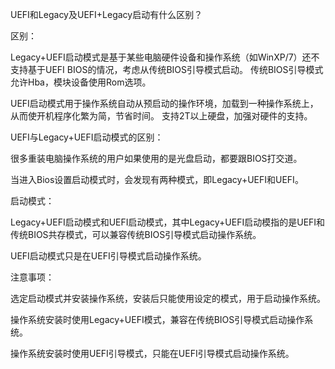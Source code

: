UEFI和Legacy及UEFI+Legacy启动有什么区别？

区别：

Legacy+UEFI启动模式是基于某些电脑硬件设备和操作系统（如WinXP/7）还不支持基于UEFI BIOS的情况，考虑从传统BIOS引导模式启动。
传统BIOS引导模式允许Hba，模块设备使用Rom选项。

UEFI启动模式用于操作系统自动从预启动的操作环境，加载到一种操作系统上，从而使开机程序化繁为简，节省时间。
支持2T以上硬盘，加强对硬件的支持。

UEFI与Legacy+UEFI启动模式的区别：

很多重装电脑操作系统的用户如果使用的是光盘启动，都要跟BIOS打交道。

当进入Bios设置启动模式时，会发现有两种模式，即Legacy+UEFI和UEFI。

启动模式：

Legacy+UEFI启动模式和UEFI启动模式，其中Legacy+UEFI启动模指的是UEFI和传统BIOS共存模式，可以兼容传统BIOS引导模式启动操作系统。

UEFI启动模式只是在UEFI引导模式启动操作系统。

注意事项：

选定启动模式并安装操作系统，安装后只能使用设定的模式，用于启动操作系统。

操作系统安装时使用Legacy+UEFI模式，兼容在传统BIOS引导模式启动操作系统。

操作系统安装时使用UEFI引导模式，只能在UEFI引导模式启动操作系统。
